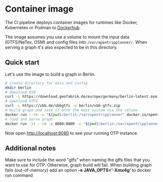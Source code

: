 # Container image

The CI pipeline deploys container images for runtimes like Docker, Kubernetes or Podman to 
[Dockerhub](https://hub.docker.com/r/opentripplanner/opentripplanner/tags).

The image assumes you use a volume to mount the input data (GTFS/NeTex, OSM) and config files into 
`/var/opentripplanner/`. When serving a graph it's also expected to be in this directory.

## Quick start

Let's use the image to build a graph in Berlin.

```bash
# create directory for data and config
mkdir berlin
# download OSM
curl -L https://download.geofabrik.de/europe/germany/berlin-latest.osm.pbf -o berlin/osm.pbf  
# download GTFS
curl -L https://vbb.de/vbbgtfs -o berlin/vbb-gtfs.zip
# build graph and save it onto the host system via the volume
docker run --rm -v "$(pwd)/berlin:/var/opentripplanner" docker.io/opentripplanner/opentripplanner:latest --build --save 
# load and serve graph
docker run -it --rm -p 8080:8080 -v "$(pwd)/berlin:/var/opentripplanner" docker.io/opentripplanner/opentripplanner:latest --load --serve
```

Now open [http://localhost:8080](http://localhost:8080) to see your running OTP instance.

## Additional notes
Make sure to include the word "gtfs" when naming the gtfs files that you want to use for OTP. Otherwise, graph build will fail.
When building graph fails (out-of-memory) add an option <b> -e JAVA_OPTS='-Xmx4g' </b> to docker run command
